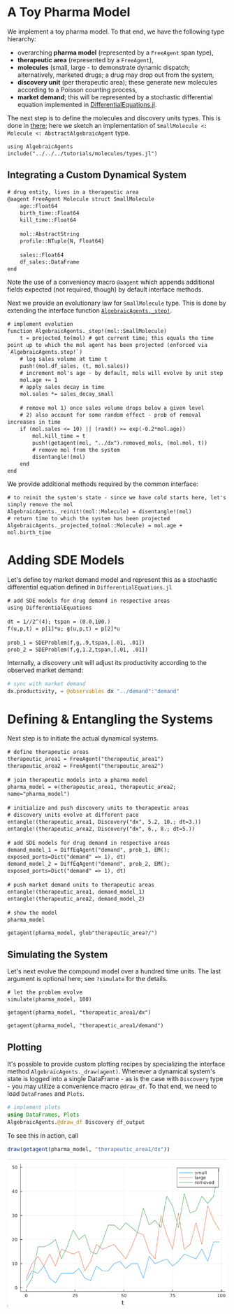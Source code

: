 
# A Toy Pharma Model

We implement a toy pharma model. To that end, we have the following type hierarchy:

 - overarching **pharma model** (represented by a `FreeAgent` span type),
 - **therapeutic area** (represented by a `FreeAgent`), 
 - **molecules** (small, large - to demonstrate dynamic dispatch; alternatively, marketed drugs; a drug may drop out from the system,
 - **discovery unit** (per therapeutic area); these generate new molecules according to a Poisson counting process,
 - **market demand**; this will be represented by a stochastic differential equation implemented in [DifferentialEquations.jl](https://github.com/SciML/DifferentialEquations.jl).

The next step is to define the molecules and discovery units types. This is done in [there](https://github.com/Merck/AlgebraicAgents.jl/tree/main/tutorials/molecules/types.jl); here we sketch an implementation of `SmallMolecule <: Molecule <: AbstractAlgebraicAgent` type.

```@setup 1
using AlgebraicAgents
include("../../../tutorials/molecules/types.jl")
```

## Integrating a Custom Dynamical System

```@example 1
# drug entity, lives in a therapeutic area 
@aagent FreeAgent Molecule struct SmallMolecule
    age::Float64
    birth_time::Float64
    kill_time::Float64

    mol::AbstractString
    profile::NTuple{N, Float64}

    sales::Float64
    df_sales::DataFrame
end
```

Note the use of a conveniency macro `@aagent` which appends additional fields expected (not required, though) by default interface methods.

Next we provide an evolutionary law for `SmallMolecule` type. This is done by extending the interface function [`AlgebraicAgents._step!`](@ref).

```@example 1
# implement evolution
function AlgebraicAgents._step!(mol::SmallMolecule)
    t = projected_to(mol) # get current time; this equals the time point up to which the mol agent has been projected (enforced via `AlgebraicAgents.step!`)
    # log sales volume at time t
    push!(mol.df_sales, (t, mol.sales))
    # increment mol's age - by default, mols will evolve by unit step
    mol.age += 1
    # apply sales decay in time 
    mol.sales *= sales_decay_small

    # remove mol 1) once sales volume drops below a given level
    # 2) also account for some random effect - prob of removal increases in time
    if (mol.sales <= 10) || (rand() >= exp(-0.2*mol.age))
        mol.kill_time = t
        push!(getagent(mol, "../dx").removed_mols, (mol.mol, t))
        # remove mol from the system
        disentangle!(mol)
    end
end
```

We provide additional methods required by the common interface:

```@example 1
# to reinit the system's state - since we have cold starts here, let's simply remove the mol
AlgebraicAgents._reinit!(mol::Molecule) = disentangle!(mol)
# return time to which the system has been projected
AlgebraicAgents._projected_to(mol::Molecule) = mol.age + mol.birth_time
```

# Adding SDE Models

Let's define toy market demand model and represent this as a stochastic differential equation defined in `DifferentialEquations.jl`

```@example 1
# add SDE models for drug demand in respective areas
using DifferentialEquations

dt = 1//2^(4); tspan = (0.0,100.)
f(u,p,t) = p[1]*u; g(u,p,t) = p[2]*u

prob_1 = SDEProblem(f,g,.9,tspan,[.01, .01])
prob_2 = SDEProblem(f,g,1.2,tspan,[.01, .01])
```

Internally, a discovery unit will adjust its productivity according to the observed market demand:

```julia
# sync with market demand
dx.productivity, = @observables dx "../demand":"demand"
```

# Defining & Entangling the Systems

Next step is to initiate the actual dynamical systems.

```@example 1
# define therapeutic areas
therapeutic_area1 = FreeAgent("therapeutic_area1")
therapeutic_area2 = FreeAgent("therapeutic_area2")

# join therapeutic models into a pharma model
pharma_model = ⊕(therapeutic_area1, therapeutic_area2; name="pharma_model")

# initialize and push discovery units to therapeutic areas
# discovery units evolve at different pace
entangle!(therapeutic_area1, Discovery("dx", 5.2, 10.; dt=3.))
entangle!(therapeutic_area2, Discovery("dx", 6., 8.; dt=5.))

# add SDE models for drug demand in respective areas
demand_model_1 = DiffEqAgent("demand", prob_1, EM(); exposed_ports=Dict("demand" => 1), dt)
demand_model_2 = DiffEqAgent("demand", prob_2, EM(); exposed_ports=Dict("demand" => 1), dt)

# push market demand units to therapeutic areas
entangle!(therapeutic_area1, demand_model_1)
entangle!(therapeutic_area2, demand_model_2)

# show the model
pharma_model
```

```@example 1
getagent(pharma_model, glob"therapeutic_area?/")
```

## Simulating the System

Let's next evolve the compound model over a hundred time units. The last argument is optional here; see `?simulate` for the details.

```@example 1
# let the problem evolve
simulate(pharma_model, 100)
```

```@example 1
getagent(pharma_model, "therapeutic_area1/dx")
```

```@example 1
getagent(pharma_model, "therapeutic_area1/demand")
```

## Plotting

It's possible to provide custom plotting recipes by specializing the interface method `AlgebraicAgents._draw(agent)`. Whenever a dynamical system's state is logged into a single DataFrame - as is the case with `Discovery` type - you may utilize a convenience macro `@draw_df`. To that end, we need to load `DataFrames` and `Plots`.

```julia
# implement plots
using DataFrames, Plots
AlgebraicAgents.@draw_df Discovery df_output
```

To see this in action, call
```julia
draw(getagent(pharma_model, "therapeutic_area1/dx"))
```

![plot](../assets/plot.png)